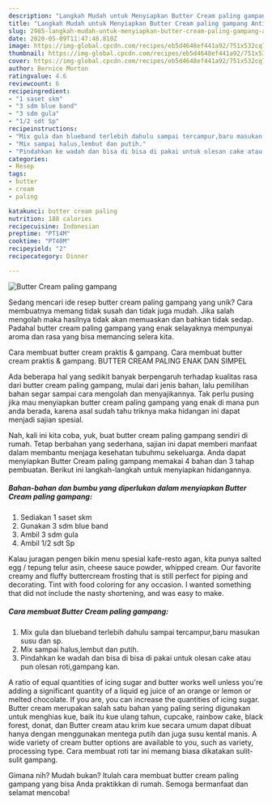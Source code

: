 ```yaml
---
description: "Langkah Mudah untuk Menyiapkan Butter Cream paling gampang Anti Gagal"
title: "Langkah Mudah untuk Menyiapkan Butter Cream paling gampang Anti Gagal"
slug: 2985-langkah-mudah-untuk-menyiapkan-butter-cream-paling-gampang-anti-gagal
date: 2020-05-09T11:47:48.810Z
image: https://img-global.cpcdn.com/recipes/eb5d4648ef441a92/751x532cq70/butter-cream-paling-gampang-foto-resep-utama.jpg
thumbnail: https://img-global.cpcdn.com/recipes/eb5d4648ef441a92/751x532cq70/butter-cream-paling-gampang-foto-resep-utama.jpg
cover: https://img-global.cpcdn.com/recipes/eb5d4648ef441a92/751x532cq70/butter-cream-paling-gampang-foto-resep-utama.jpg
author: Bernice Morton
ratingvalue: 4.6
reviewcount: 6
recipeingredient:
- "1 saset skm"
- "3 sdm blue band"
- "3 sdm gula"
- "1/2 sdt Sp"
recipeinstructions:
- "Mix gula dan blueband terlebih dahulu sampai tercampur,baru masukan susu dan sp."
- "Mix sampai halus,lembut dan putih."
- "Pindahkan ke wadah dan bisa di bisa di pakai untuk olesan cake atau pun olesan roti,gampang kan."
categories:
- Resep
tags:
- butter
- cream
- paling

katakunci: butter cream paling 
nutrition: 188 calories
recipecuisine: Indonesian
preptime: "PT14M"
cooktime: "PT40M"
recipeyield: "2"
recipecategory: Dinner

---
```



![Butter Cream paling gampang](https://img-global.cpcdn.com/recipes/eb5d4648ef441a92/751x532cq70/butter-cream-paling-gampang-foto-resep-utama.jpg)

Sedang mencari ide resep butter cream paling gampang yang unik? Cara membuatnya memang tidak susah dan tidak juga mudah. Jika salah mengolah maka hasilnya tidak akan memuaskan dan bahkan tidak sedap. Padahal butter cream paling gampang yang enak selayaknya mempunyai aroma dan rasa yang bisa memancing selera kita.

Cara membuat butter cream praktis &amp; gampang. Cara membuat butter cream praktis &amp; gampang. BUTTER CREAM PALING ENAK DAN SIMPEL

Ada beberapa hal yang sedikit banyak berpengaruh terhadap kualitas rasa dari butter cream paling gampang, mulai dari jenis bahan, lalu pemilihan bahan segar sampai cara mengolah dan menyajikannya. Tak perlu pusing jika mau menyiapkan butter cream paling gampang yang enak di mana pun anda berada, karena asal sudah tahu triknya maka hidangan ini dapat menjadi sajian spesial.


Nah, kali ini kita coba, yuk, buat butter cream paling gampang sendiri di rumah. Tetap berbahan yang sederhana, sajian ini dapat memberi manfaat dalam membantu menjaga kesehatan tubuhmu sekeluarga. Anda dapat menyiapkan Butter Cream paling gampang memakai 4 bahan dan 3 tahap pembuatan. Berikut ini langkah-langkah untuk menyiapkan hidangannya.

<!--inarticleads1-->

##### Bahan-bahan dan bumbu yang diperlukan dalam menyiapkan Butter Cream paling gampang:

1. Sediakan 1 saset skm
1. Gunakan 3 sdm blue band
1. Ambil 3 sdm gula
1. Ambil 1/2 sdt Sp


Kalau juragan pengen bikin menu spesial kafe-resto agan, kita punya salted egg / tepung telur asin, cheese sauce powder, whipped cream. Our favorite creamy and fluffy buttercream frosting that is still perfect for piping and decorating. Tint with food coloring for any occasion. I wanted something that did not include the nasty shortening, and was easy to make. 

<!--inarticleads2-->

##### Cara membuat Butter Cream paling gampang:

1. Mix gula dan blueband terlebih dahulu sampai tercampur,baru masukan susu dan sp.
1. Mix sampai halus,lembut dan putih.
1. Pindahkan ke wadah dan bisa di bisa di pakai untuk olesan cake atau pun olesan roti,gampang kan.


A ratio of equal quantities of icing sugar and butter works well unless you&#39;re adding a significant quantity of a liquid eg juice of an orange or lemon or melted chocolate. If you are, you can increase the quantities of icing sugar. Butter cream merupakan salah satu bahan yang paling sering digunakan untuk menghias kue, baik itu kue ulang tahun, cupcake, rainbow cake, black forest, donat, dan Butter cream atau krim kue secara umum dapat dibuat hanya dengan menggunakan mentega putih dan juga susu kental manis. A wide variety of cream butter options are available to you, such as variety, processing type. Cara membuat roti tar ini memang biasa dikatakan sulit-sulit gampang. 

Gimana nih? Mudah bukan? Itulah cara membuat butter cream paling gampang yang bisa Anda praktikkan di rumah. Semoga bermanfaat dan selamat mencoba!
